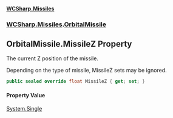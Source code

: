 #### [WCSharp\.Missiles](README.md 'README')
### [WCSharp\.Missiles](WCSharp.Missiles.md 'WCSharp\.Missiles').[OrbitalMissile](WCSharp.Missiles.OrbitalMissile.md 'WCSharp\.Missiles\.OrbitalMissile')

## OrbitalMissile\.MissileZ Property

The current Z position of the missile\.

Depending on the type of missile, MissileZ sets may be ignored.

```csharp
public sealed override float MissileZ { get; set; }
```

#### Property Value
[System\.Single](https://learn.microsoft.com/en-us/dotnet/api/system.single 'System\.Single')